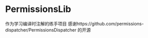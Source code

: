 # PermissionsLib
作为学习编译时注解的练手项目
感谢https://github.com/permissions-dispatcher/PermissionsDispatcher 的开源

